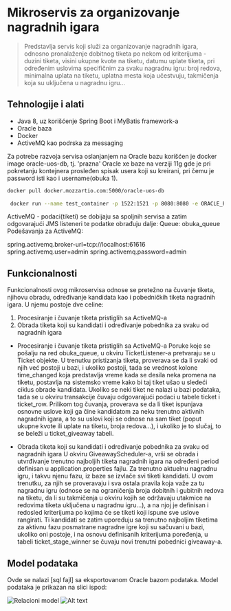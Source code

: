 # Mikroservis za organizovanje nagradnih igara
> Predstavlja servis koji služi za organizovanje nagradnih igara, odnosno pronalaženje dobitnog tiketa po nekom od kriterijuma - duzini tiketa, visini ukupne kvote na tiketu, datumu uplate tiketa, pri određenim uslovima specifičnim za svaku nagradnu igru: broj redova, minimalna uplata na tiketu, uplatna mesta koja učestvuju, takmičenja koja su uključena u nagradnu igru...


## Tehnologije i alati
- Java 8, uz korišćenje Spring Boot i MyBatis framework-a
- Oracle baza
- Docker
- ActiveMQ kao podrska za messaging

Za potrebe razvoja servisa oslanjanjem na Oracle bazu korišćen je docker image oracle-uos-db, tj. 'prazna' Oracle xe baze na verziji 11g gde je pri pokretanju kontejnera prosleđen spisak usera koji su kreirani, pri čemu je password isti kao i username(obuka 1).

```bash
docker pull docker.mozzartio.com:5000/oracle-uos-db
 
 docker run --name test_container -p 1522:1521 -p 8080:8080 -e ORACLE_PWD=sys --shm-size="2g" -e DB_USERS="obuka1 obuka2" -d 07890775f278
```
ActiveMQ - podaci(tiketi) se dobijaju sa spoljnih servisa a zatim odgovarajući JMS listeneri te podatke obrađuju dalje:
Queue: obuka_queue
Podešavanja za ActiveMQ:

spring.activemq.broker-url=tcp://localhost:61616
spring.activemq.user=admin
spring.activemq.password=admin


## Funkcionalnosti
Funkcionalnosti ovog mikroservisa odnose se pretežno na čuvanje tiketa, njihovu obradu, određivanje kandidata kao i pobedničkih tiketa nagradnih igara.
U njemu postoje dve celine:

1. Procesiranje i čuvanje tiketa pristiglih sa ActiveMQ-a
2. Obrada tiketa koji su kandidati i određivanje pobednika za svaku od nagradnih igara

- Procesiranje i čuvanje tiketa pristiglih sa ActiveMQ-a
	Poruke koje se pošalju na red obuka_queue, u okviru TicketListener-a pretvaraju se u Ticket objekte. U trenutku pristizanja tiketa, proverava se da li svaki od njih već postoji u bazi, i ukoliko postoji, tada se vrednost kolone time_changed koja predstavlja vreme kada se desila neka promena na tiketu, postavlja na sistemsko vreme kako bi taj tiket ušao u sledeći ciklus obrade kandidata. Ukoliko se neki tiket ne nalazi u bazi podataka, tada se u okviru transakcije čuvaju odgovarajući podaci u tabele ticket i ticket_row. Prilikom tog čuvanja, proverava se da li tiket ispunjava osnovne uslove koji ga čine kandidatom za neku trenutno aktivnih nagradnih igara, a to su uslovi koji se odnose na sam tiket (poput ukupne kvote ili uplate na tiketu, broja redova…), i ukoliko je to slučaj, to se beleži u ticket_giveaway tabeli.

- Obrada tiketa koji su kandidati i određivanje pobednika za svaku od nagradnih igara
	U okviru GiveawayScheduler-a, vrši se obrada i utvrđivanje trenutno najboljih tiketa nagradnih igara na određeni period definisan u application.properties fajlu. Za trenutno aktuelnu nagradnu igru, i takvu njenu fazu, iz baze se izvlače svi tiketi kandidati. U ovom trenutku, za njih se proveravaju i sva ostala pravila koja važe za tu nagradnu igru (odnose se na ograničenja broja dobitnih i gubitnih redova na tiketu, da li su takmičenja u okviru kojih se održavaju utakmice na redovima tiketa uključena u nagradnu igru...), a na njoj je definisan i redosled kriterijuma po kojima će se tiketi koji ispune sve uslove rangirati. Ti kandidati se zatim upoređuju sa trenutno najboljim tiketima za aktivnu fazu posmatrane nagradne igre koji su sačuvani u bazi, ukoliko oni postoje, i na osnovu definisanih kriterijuma poređenja, u tabeli ticket_stage_winner se čuvaju novi trenutni pobednici giveaway-a.


## Model podataka
Ovde se nalazi [sql fajl] sa eksportovanom Oracle bazom podataka. Model podataka je prikazan na slici ispod:

![Relacioni model](../img/relacioni.png)
<img src="../img/relacioni.jpg" alt="Alt text" title="Optional title">




